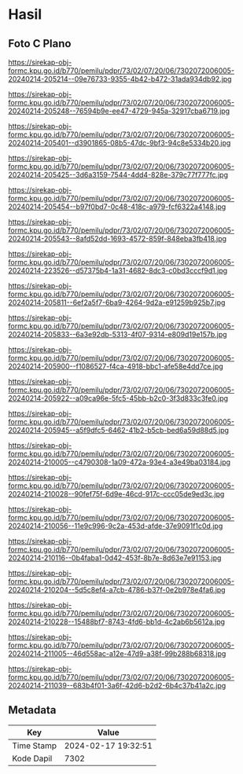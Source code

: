 # Hasil

## Foto C Plano

https://sirekap-obj-formc.kpu.go.id/b770/pemilu/pdpr/73/02/07/20/06/7302072006005-20240214-205214--09e76733-9355-4b42-b472-31ada934db92.jpg

https://sirekap-obj-formc.kpu.go.id/b770/pemilu/pdpr/73/02/07/20/06/7302072006005-20240214-205248--76594b9e-ee47-4729-945a-32917cba6719.jpg

https://sirekap-obj-formc.kpu.go.id/b770/pemilu/pdpr/73/02/07/20/06/7302072006005-20240214-205401--d3901865-08b5-47dc-9bf3-94c8e5334b20.jpg

https://sirekap-obj-formc.kpu.go.id/b770/pemilu/pdpr/73/02/07/20/06/7302072006005-20240214-205425--3d6a3159-7544-4dd4-828e-379c77f777fc.jpg

https://sirekap-obj-formc.kpu.go.id/b770/pemilu/pdpr/73/02/07/20/06/7302072006005-20240214-205454--b97f0bd7-0c48-418c-a979-fcf6322a4148.jpg

https://sirekap-obj-formc.kpu.go.id/b770/pemilu/pdpr/73/02/07/20/06/7302072006005-20240214-205543--8afd52dd-1693-4572-859f-848eba3fb418.jpg

https://sirekap-obj-formc.kpu.go.id/b770/pemilu/pdpr/73/02/07/20/06/7302072006005-20240214-223526--d57375b4-1a31-4682-8dc3-c0bd3cccf9d1.jpg

https://sirekap-obj-formc.kpu.go.id/b770/pemilu/pdpr/73/02/07/20/06/7302072006005-20240214-205811--6ef2a5f7-6ba9-4264-9d2a-e91259b925b7.jpg

https://sirekap-obj-formc.kpu.go.id/b770/pemilu/pdpr/73/02/07/20/06/7302072006005-20240214-205833--6a3e92db-5313-4f07-9314-e809d19e157b.jpg

https://sirekap-obj-formc.kpu.go.id/b770/pemilu/pdpr/73/02/07/20/06/7302072006005-20240214-205900--f1086527-f4ca-4918-bbc1-afe58e4dd7ce.jpg

https://sirekap-obj-formc.kpu.go.id/b770/pemilu/pdpr/73/02/07/20/06/7302072006005-20240214-205922--a09ca96e-5fc5-45bb-b2c0-3f3d833c3fe0.jpg

https://sirekap-obj-formc.kpu.go.id/b770/pemilu/pdpr/73/02/07/20/06/7302072006005-20240214-205945--a5f9dfc5-6462-41b2-b5cb-bed6a59d88d5.jpg

https://sirekap-obj-formc.kpu.go.id/b770/pemilu/pdpr/73/02/07/20/06/7302072006005-20240214-210005--c4790308-1a09-472a-93e4-a3e49ba03184.jpg

https://sirekap-obj-formc.kpu.go.id/b770/pemilu/pdpr/73/02/07/20/06/7302072006005-20240214-210028--90fef75f-6d9e-46cd-917c-ccc05de9ed3c.jpg

https://sirekap-obj-formc.kpu.go.id/b770/pemilu/pdpr/73/02/07/20/06/7302072006005-20240214-210056--11e9c996-9c2a-453d-afde-37e9091f1c0d.jpg

https://sirekap-obj-formc.kpu.go.id/b770/pemilu/pdpr/73/02/07/20/06/7302072006005-20240214-210116--0b4faba1-0d42-453f-8b7e-8d63e7e91153.jpg

https://sirekap-obj-formc.kpu.go.id/b770/pemilu/pdpr/73/02/07/20/06/7302072006005-20240214-210204--5d5c8ef4-a7cb-4786-b37f-0e2b978e4fa6.jpg

https://sirekap-obj-formc.kpu.go.id/b770/pemilu/pdpr/73/02/07/20/06/7302072006005-20240214-210228--15488bf7-8743-4fd6-bb1d-4c2ab6b5612a.jpg

https://sirekap-obj-formc.kpu.go.id/b770/pemilu/pdpr/73/02/07/20/06/7302072006005-20240214-211005--46d558ac-a12e-47d9-a38f-99b288b68318.jpg

https://sirekap-obj-formc.kpu.go.id/b770/pemilu/pdpr/73/02/07/20/06/7302072006005-20240214-211039--683b4f01-3a6f-42d6-b2d2-6b4c37b41a2c.jpg


## Metadata

| Key        | Value               |
| ---------- | ------------------- |
| Time Stamp | 2024-02-17 19:32:51 |
| Kode Dapil | 7302                |



